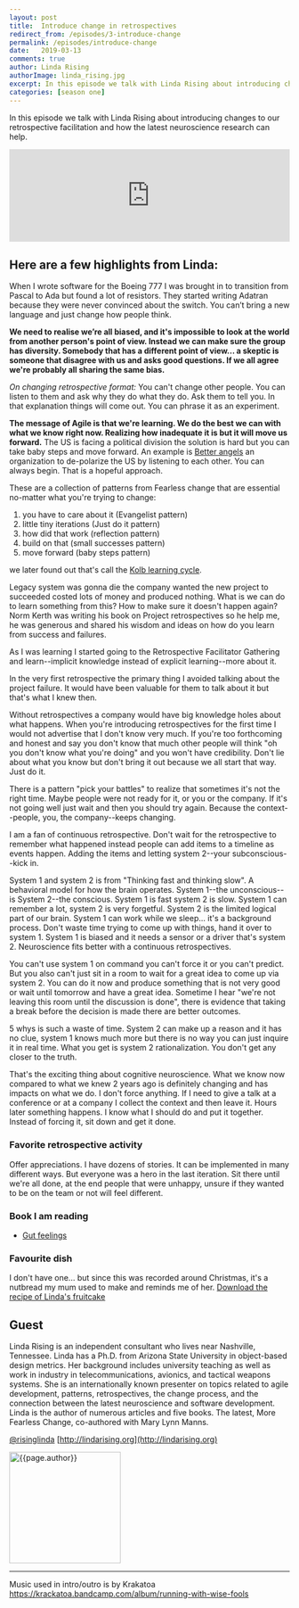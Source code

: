 ```yaml
---
layout: post
title:  Introduce change in retrospectives
redirect_from: /episodes/3-introduce-change
permalink: /episodes/introduce-change
date:   2019-03-13
comments: true
author: Linda Rising
authorImage: linda_rising.jpg
excerpt: In this episode we talk with Linda Rising about introducing changes to our retrospective facilitation and how the latest neuroscience research can help.
categories: [season one]
---
```


In this episode we talk with Linda Rising about introducing changes to our retrospective facilitation and how the latest neuroscience research can help.

<iframe width="100%" height="166" scrolling="no" frameborder="no" allow="autoplay" src="https://w.soundcloud.com/player/?url=https%3A//api.soundcloud.com/tracks/563782692%3Fsecret_token%3Ds-09Kql&color=%23ff5500&auto_play=false&hide_related=false&show_comments=true&show_user=true&show_reposts=false&show_teaser=true"></iframe>

## Here are a few highlights from Linda:

When I wrote software for the Boeing 777 I was brought in to transition from Pascal to Ada but found a lot of resistors. They started writing Adatran because they were never convinced about the switch. You can’t bring a new language and just change how people think.

**We need to realise we’re all biased, and it's impossible to look at the world from another person's point of view. Instead we can make sure the group has diversity. Somebody that has a different point of view... a skeptic is someone that disagree with us and asks good questions. If we all agree we're probably all sharing the same bias.**

*On changing retrospective format:* You can't change other people. You can listen to them and ask why they do what they do. Ask them to tell you. In that explanation things will come out. You can phrase it as an experiment.

**The message of Agile is that we're learning. We do the best we can with what we know right now. Realizing how inadequate it is but it will move us forward.** The US is facing a political division the solution is hard but you can take baby steps and move forward. An example is [Better angels](https://www.better-angels.org) an organization to de-polarize the US by listening to each other. You can always begin. That is a hopeful approach.

These are a collection of patterns from Fearless change that are essential no-matter what you're trying to change:

1. you have to care about it (Evangelist pattern)
1. little tiny iterations (Just do it pattern)
1. how did that work (reflection pattern) 
1. build on that (small successes pattern)
1. move forward (baby steps pattern)

we later found out that's call the [Kolb learning cycle](https://www.simplypsychology.org/learning-kolb.html).

Legacy system was gonna die the company wanted the new project to succeeded costed lots of money and produced nothing. What is we can do to learn something from this? How to make sure it doesn't happen again? Norm Kerth was writing his book on Project retrospectives so he help me, he was generous and shared his wisdom and ideas on how do you learn from success and failures.

As I was learning I started going to the Retrospective Facilitator Gathering and learn--implicit knowledge instead of explicit learning--more about it. 

In the very first retrospective the primary thing I avoided talking about the project failure. It would have been valuable for them to talk about it but that's what I knew then.

Without retrospectives a company would have big knowledge holes about what happens. When you're introducing retrospectives for the first time I would not advertise that I don't know very much. If you're too forthcoming and honest and say you don't know that much other people will think "oh you don't know what you're doing" and you won't have credibility. Don't lie about what you know but don't bring it out because we all start that way. Just do it.

There is a pattern "pick your battles" to realize that sometimes it's not the right time. Maybe people were not ready for it, or you or the company. If it's not going well just wait and then you should try again. Because the context--people, you, the company--keeps changing.

I am a fan of continuous retrospective. Don't wait for the retrospective to remember what happened instead people can add items to a timeline as events happen. Adding the items and letting system 2--your subconscious--kick in.

System 1 and system 2 is from "Thinking fast and thinking slow". A behavioral model for how the brain operates. System 1--the unconscious--is System 2--the conscious. System 1 is fast system 2 is slow. System 1 can remember a lot, system 2 is very forgetful. System 2 is the limited logical part of our brain. System 1 can work while we sleep... it's a background process. Don't waste time trying to come up with things, hand it over to system 1. System 1 is biased and it needs a sensor or a driver that's system 2. Neuroscience fits better with a continuous retrospectives.

You can't use system 1 on command you can't force it or you can't predict. But you also can't just sit in a room to wait for a great idea to come up via system 2. You can do it now and produce something that is not very good or wait until tomorrow and have a great idea. Sometime I hear "we're not leaving this room until the discussion is done", there is evidence that taking a break before the decision is made there are better outcomes.

5 whys is such a waste of time. System 2 can make up a reason and it has no clue, system 1 knows much more but there is no way you can just inquire it in real time. What you get is system 2 rationalization. You don't get any closer to the truth.

That's the exciting thing about cognitive neuroscience. What we know now compared to what we knew 2 years ago is definitely changing and has impacts on what we do. I don't force anything. If I need to give a talk at a conference or at a company I collect the context and then leave it. Hours later something happens. I know what I should do and put it together. Instead of forcing it, sit down and get it done.

### Favorite retrospective activity

Offer appreciations. I have dozens of stories. It can be implemented in many different ways. But everyone was a hero in the last iteration. Sit there until we're all done, at the end people that were unhappy, unsure if they wanted to be on the team or not will feel different.

### Book I am reading

* [Gut feelings](https://www.amazon.com/Gut-Feelings-Intelligence-Gerd-Gigerenzer/dp/0143113763)

### Favourite dish

I don't have one... but since this was recorded around Christmas, it's a nutbread my mum used to make and reminds me of her. [Download the recipe of Linda's fruitcake](/assets/Ruths_Fruitcake.docx)

## Guest

Linda Rising is an independent consultant who lives near Nashville, Tennessee. Linda has a Ph.D. from Arizona State University in object-based design metrics. Her background includes university teaching as well as work in industry in telecommunications, avionics, and tactical weapons systems. She is an internationally known presenter on topics related to agile development, patterns, retrospectives, the change process, and the connection between the latest neuroscience and software development. Linda is the author of numerous articles and five books. The latest, More Fearless Change, co-authored with Mary Lynn Manns.

[@risinglinda](https://twitter.com/risinglinda)
[http://lindarising.org](http://lindarising.org)


<img width="200px" src="/assets/{{page.authorImage}}" alt="{{page.author}}">

---

Music used in intro/outro is by Krakatoa https://krackatoa.bandcamp.com/album/running-with-wise-fools